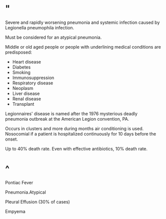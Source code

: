 # "

Severe and rapidly worsening pneumonia and systemic infection caused by Legionella pneumophila infection.

Must be considered for an atypical pneumonia.

Middle or old aged people or people with underlining medical conditions are predisposed:

- Heart disease
- Diabetes
- Smoking
- Immunosuppression
- Respiratory disease
- Neoplasm
- Liver disease
- Renal disease
- Transplant

Legionnaires' disease is named after the 1976 mysterious deadly pneumonia outbreak at the American Legion convention, PA.

Occurs in clusters and more during months air conditioning is used.
Nosocomial if a patient is hospitalized continuously for 10 days before the onset.

Up to 40% death rate.
Even with effective antibiotics, 10% death rate.

# ^

Pontiac Fever

Pneumonia.Atypical

Pleural Effusion
(30% of cases)

Empyema

